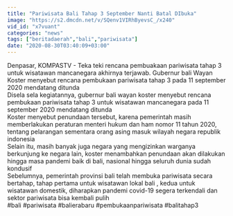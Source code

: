 ```yaml
---
title: "Pariwisata Bali Tahap 3 September Nanti Batal DIbuka"
image: "https://s2.dmcdn.net/v/SQenv1VIRhByevsC_/x240"
vid_id: "x7vuant"
categories: "news"
tags: ["beritadaerah","bali","pariwisata"]
date: "2020-08-30T03:40:09+03:00"
---
```

Denpasar, KOMPASTV - Teka teki rencana pembuakaan pariwisata tahap 3 untuk wisatawan mancanegara akhirnya terjawab. Gubernur bali Wayan Koster menyebut rencana pembukaan pariwisata tahap 3 pada 11 september 2020 mendatang ditunda   <br>Disela sela kegiatannya, gubernur bali wayan koster menyebut rencana pembukaan pariwisata tahap 3 untuk wisatawan mancanegara pada 11 september 2020 mendatang ditunda   <br>Koster menyebut penundaan tersebut, karena pemerintah masih memberlakukan peraturan menteri hukum dan ham nomor 11 tahun 2020, tentang pelarangan sementara orang asing masuk wilayah negara republik indonesia   <br>Selain itu, masih banyak juga negara yang mengizinkan warganya berkunjung ke negara lain, koster menambahkan penundaan akan dilakukan hingga masa pandemi baik di bali, nasional hingga seluruh dunia sudah kondusif   <br>Sebelumnya, pemerintah provinsi bali telah membuka pariwisata secara bertahap, tahap pertama untuk wisatawan lokal bali , kedua untuk wisatawan domestik, diharapkan pandemi covid-19 segera terkendali dan sektor pariwisata bisa kembali pulih   <br>#bali #pariwisata #balierabaru #pembukaanpariwisata #balitahap3   <br>
